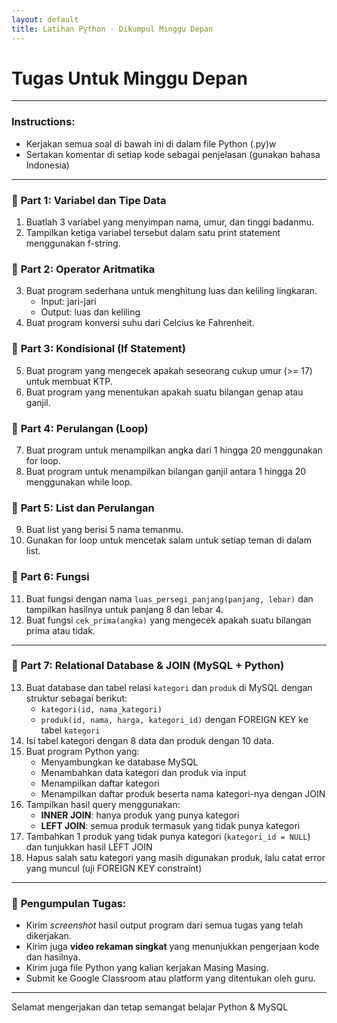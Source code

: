 ```yaml
---
layout: default
title: Latihan Python - Dikumpul Minggu Depan
---
```

# **Tugas Untuk Minggu Depan**

---

### Instructions:

- Kerjakan semua soal di bawah ini di dalam file Python (.py)w
- Sertakan komentar di setiap kode sebagai penjelasan (gunakan bahasa Indonesia)

---

### 📌 **Part 1: Variabel dan Tipe Data**

1. Buatlah 3 variabel yang menyimpan nama, umur, dan tinggi badanmu.
2. Tampilkan ketiga variabel tersebut dalam satu print statement menggunakan f-string.

### 📌 **Part 2: Operator Aritmatika**

3. Buat program sederhana untuk menghitung luas dan keliling lingkaran.
   - Input: jari-jari
   - Output: luas dan keliling
4. Buat program konversi suhu dari Celcius ke Fahrenheit.

### 📌 **Part 3: Kondisional (If Statement)**

5. Buat program yang mengecek apakah seseorang cukup umur (>= 17) untuk membuat KTP.
6. Buat program yang menentukan apakah suatu bilangan genap atau ganjil.

### 📌 **Part 4: Perulangan (Loop)**

7. Buat program untuk menampilkan angka dari 1 hingga 20 menggunakan for loop.
8. Buat program untuk menampilkan bilangan ganjil antara 1 hingga 20 menggunakan while loop.

### 📌 **Part 5: List dan Perulangan**

9. Buat list yang berisi 5 nama temanmu.
10. Gunakan for loop untuk mencetak salam untuk setiap teman di dalam list.

### 📌 **Part 6: Fungsi**

11. Buat fungsi dengan nama `luas_persegi_panjang(panjang, lebar)` dan tampilkan hasilnya untuk panjang 8 dan lebar 4.
12. Buat fungsi `cek_prima(angka)` yang mengecek apakah suatu bilangan prima atau tidak.

---

### 📌 **Part 7: Relational Database & JOIN (MySQL + Python)**

13. Buat database dan tabel relasi `kategori` dan `produk` di MySQL dengan struktur sebagai berikut:
    - `kategori(id, nama_kategori)`
    - `produk(id, nama, harga, kategori_id)` dengan FOREIGN KEY ke tabel `kategori`
14. Isi tabel kategori dengan 8 data dan produk dengan 10 data.
15. Buat program Python yang:
    - Menyambungkan ke database MySQL
    - Menambahkan data kategori dan produk via input
    - Menampilkan daftar kategori
    - Menampilkan daftar produk beserta nama kategori-nya dengan JOIN
16. Tampilkan hasil query menggunakan:
    - **INNER JOIN**: hanya produk yang punya kategori
    - **LEFT JOIN**: semua produk termasuk yang tidak punya kategori
17. Tambahkan 1 produk yang tidak punya kategori (`kategori_id = NULL`) dan tunjukkan hasil LEFT JOIN
18. Hapus salah satu kategori yang masih digunakan produk, lalu catat error yang muncul (uji FOREIGN KEY constraint)

---

### 📸 **Pengumpulan Tugas:**

- Kirim *screenshot* hasil output program dari semua tugas yang telah dikerjakan.
- Kirim juga **video rekaman singkat** yang menunjukkan pengerjaan kode dan hasilnya.
- Kirim juga file Python yang kalian kerjakan Masing Masing.
- Submit ke Google Classroom atau platform yang ditentukan oleh guru.

---

Selamat mengerjakan dan tetap semangat belajar Python & MySQL

